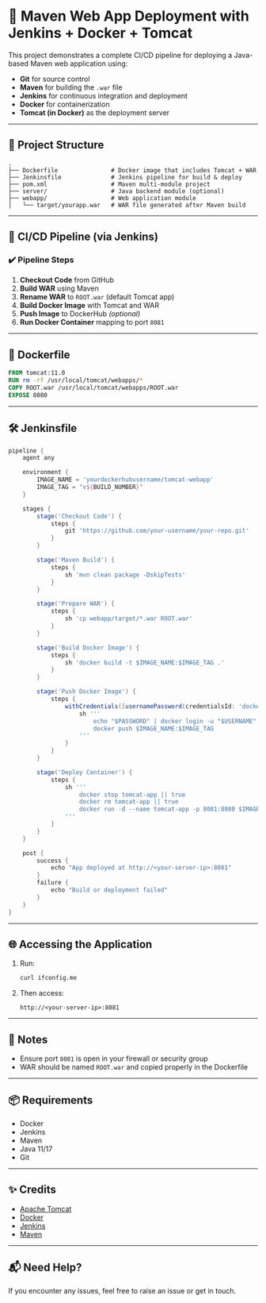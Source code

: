 # 🧱 Maven Web App Deployment with Jenkins + Docker + Tomcat

This project demonstrates a complete CI/CD pipeline for deploying a Java-based Maven web application using:

- **Git** for source control
- **Maven** for building the `.war` file
- **Jenkins** for continuous integration and deployment
- **Docker** for containerization
- **Tomcat (in Docker)** as the deployment server

---

## 📁 Project Structure

```
.
├── Dockerfile               # Docker image that includes Tomcat + WAR
├── Jenkinsfile              # Jenkins pipeline for build & deploy
├── pom.xml                  # Maven multi-module project
├── server/                  # Java backend module (optional)
├── webapp/                  # Web application module
│   └── target/yourapp.war   # WAR file generated after Maven build
```

---

## 🚀 CI/CD Pipeline (via Jenkins)

### ✔️ Pipeline Steps

1. **Checkout Code** from GitHub
2. **Build WAR** using Maven
3. **Rename WAR** to `ROOT.war` (default Tomcat app)
4. **Build Docker Image** with Tomcat and WAR
5. **Push Image** to DockerHub *(optional)*
6. **Run Docker Container** mapping to port `8081`

---

## 🐳 Dockerfile

```dockerfile
FROM tomcat:11.0
RUN rm -rf /usr/local/tomcat/webapps/*
COPY ROOT.war /usr/local/tomcat/webapps/ROOT.war
EXPOSE 8080
```

---

## 🛠 Jenkinsfile

```groovy
pipeline {
    agent any

    environment {
        IMAGE_NAME = 'yourdockerhubusername/tomcat-webapp'
        IMAGE_TAG = "v${BUILD_NUMBER}"
    }

    stages {
        stage('Checkout Code') {
            steps {
                git 'https://github.com/your-username/your-repo.git'
            }
        }

        stage('Maven Build') {
            steps {
                sh 'mvn clean package -DskipTests'
            }
        }

        stage('Prepare WAR') {
            steps {
                sh 'cp webapp/target/*.war ROOT.war'
            }
        }

        stage('Build Docker Image') {
            steps {
                sh 'docker build -t $IMAGE_NAME:$IMAGE_TAG .'
            }
        }

        stage('Push Docker Image') {
            steps {
                withCredentials([usernamePassword(credentialsId: 'dockerhub-creds', usernameVariable: 'USERNAME', passwordVariable: 'PASSWORD')]) {
                    sh '''
                        echo "$PASSWORD" | docker login -u "$USERNAME" --password-stdin
                        docker push $IMAGE_NAME:$IMAGE_TAG
                    '''
                }
            }
        }

        stage('Deploy Container') {
            steps {
                sh '''
                    docker stop tomcat-app || true
                    docker rm tomcat-app || true
                    docker run -d --name tomcat-app -p 8081:8080 $IMAGE_NAME:$IMAGE_TAG
                '''
            }
        }
    }

    post {
        success {
            echo "App deployed at http://<your-server-ip>:8081"
        }
        failure {
            echo "Build or deployment failed"
        }
    }
}
```

---

## 🌐 Accessing the Application

1. Run:
    ```bash
    curl ifconfig.me
    ```
2. Then access:
    ```
    http://<your-server-ip>:8081
    ```

---

## 🔐 Notes

- Ensure port `8081` is open in your firewall or security group
- WAR should be named `ROOT.war` and copied properly in the Dockerfile

---

## 📦 Requirements

- Docker
- Jenkins
- Maven
- Java 11/17
- Git

---

## ✨ Credits

- [Apache Tomcat](https://tomcat.apache.org/)
- [Docker](https://www.docker.com/)
- [Jenkins](https://www.jenkins.io/)
- [Maven](https://maven.apache.org/)

---

## 📬 Need Help?

If you encounter any issues, feel free to raise an issue or get in touch.
